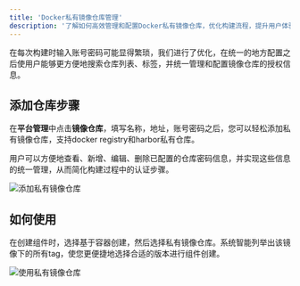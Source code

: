 ```yaml
---
title: 'Docker私有镜像仓库管理'
description: '了解如何高效管理和配置Docker私有镜像仓库，优化构建流程，提升用户体验。'
---
```


在每次构建时输入账号密码可能显得繁琐，我们进行了优化，在统一的地方配置之后使用户能够更方便地搜索仓库列表、标签，并统一管理和配置镜像仓库的授权信息。



## 添加仓库步骤
在**平台管理**中点击**镜像仓库**，填写名称，地址，账号密码之后，您可以轻松添加私有镜像仓库，支持docker registry和harbor私有仓库。

用户可以方便地查看、新增、编辑、删除已配置的仓库密码信息，并实现这些信息的统一管理，从而简化构建过程中的认证步骤。

![添加私有镜像仓库](https://static.goodrain.com/docs/5.17.0/c.png)

## 如何使用

在创建组件时，选择基于容器创建，然后选择私有镜像仓库。系统智能列举出该镜像下的所有tag，使您更便捷地选择合适的版本进行组件创建。

![使用私有镜像仓库](https://static.goodrain.com/docs/5.17.0/b.png)

